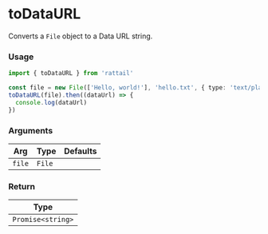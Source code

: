 # toDataURL

Converts a `File` object to a Data URL string.

### Usage

```ts
import { toDataURL } from 'rattail'

const file = new File(['Hello, world!'], 'hello.txt', { type: 'text/plain' })
toDataURL(file).then((dataUrl) => {
  console.log(dataUrl)
})
```

### Arguments

| Arg    | Type   | Defaults |
| ------ | ------ | -------- |
| `file` | `File` |          |

### Return

| Type              |
| ----------------- |
| `Promise<string>` |
